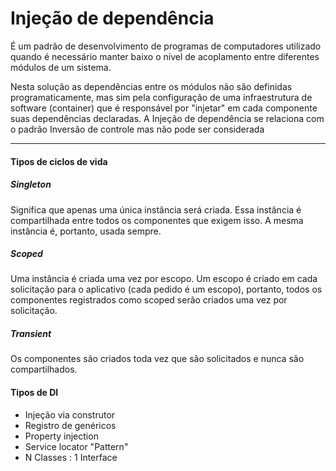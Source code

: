# Injeção de dependência

É um padrão de desenvolvimento de programas de computadores utilizado quando é necessário manter baixo o nível de acoplamento entre diferentes módulos de um sistema. 

Nesta solução as dependências entre os módulos não são definidas programaticamente, mas sim pela configuração de uma infraestrutura de software (container) que é responsável por "injetar" em cada componente suas dependências declaradas. A Injeção de dependência se relaciona com o padrão Inversão de controle mas não pode ser considerada

------------

#### Tipos de ciclos de vida

##### Singleton
Significa que apenas uma única instância será criada. Essa instância é compartilhada entre todos os componentes que exigem isso. A mesma instância é, portanto, usada sempre.

##### Scoped
Uma instância é criada uma vez por escopo. Um escopo é criado em cada solicitação para o aplicativo (cada pedido é um escopo), portanto, todos os componentes registrados como scoped serão criados uma vez por solicitação.

##### Transient
Os componentes são criados toda vez que são solicitados e nunca são compartilhados.

#### Tipos de DI

- Injeção via construtor
- Registro de genéricos
- Property injection
- Service locator "Pattern"
- N Classes  : 1 Interface 
